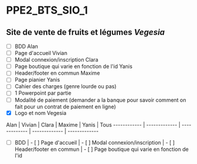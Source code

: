 # PPE2_BTS_SIO_1
## Site de vente de fruits et légumes *Vegesia*
- [ ] BDD                                           Alan
- [ ] Page d'accueil                                Vivian 
- [ ] Modal connexion/inscription                   Clara
- [ ] Page boutique qui varie en fonction de l'id   Yanis
- [ ] Header/footer en commun                       Maxime
- [ ] Page pianier                                  Yanis
- [ ] Cahier des charges (genre lourde ou pas)
- [ ] 1 Powerpoint par partie
- [ ] Modalité de paiement (demander a la banque pour savoir comment on fait pour un contrat de paiement en ligne)
- [x] Logo et nom Vegesia

Alan | Vivian | Clara | Maxime | Yanis | Tous
------------ | ------------- | ------------- | ------------- | -------------
- [ ] BDD  | - [ ] Page d'accueil | - [ ] Modal connexion/inscription | - [ ] Header/footer en commun 
 | - [ ] Page boutique qui varie en fonction de l'id
